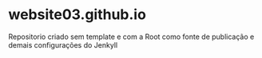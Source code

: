# website03.github.io
Repositorio criado sem template e com a Root como fonte de publicação e demais configurações do Jenkyll
